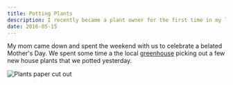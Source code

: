 ```yaml
---
title: Potting Plants
description: I recently became a plant owner for the first time in my life.
date: 2016-05-15
---
```

My mom came down and spent the weekend with us to celebrate a belated Mother's Day. We spent some time a the local [greenhouse](http://www.maysgreenhouse.net/) picking out a few new house plants that we potted yesterday.

![Plants paper cut out](https://s3.amazonaws.com/static.levimcg.com/notes/plants/plants-web.png)
